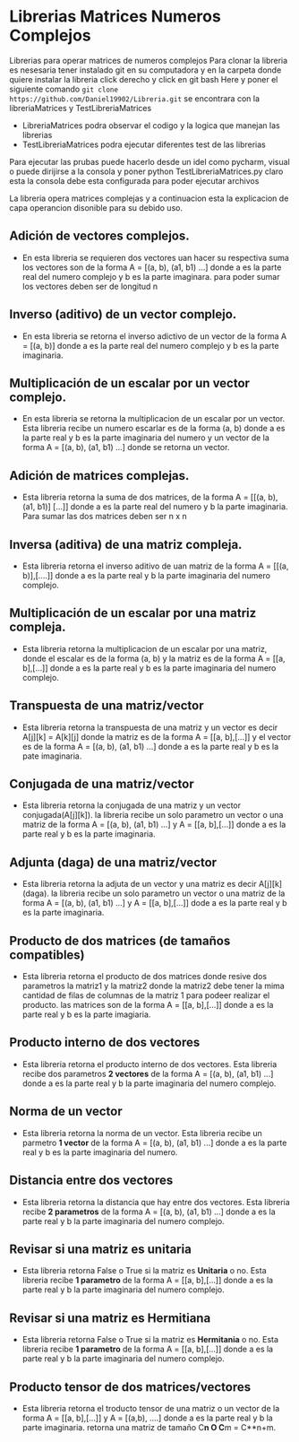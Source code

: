 # Librerias Matrices Numeros Complejos

Librerias para operar matrices de numeros complejos
Para clonar la libreria es nesesaria tener instalado git en su computadora y en la carpeta donde quiere instalar la libreria click derecho y click en git bash Here y poner el siguiente comando `git clone https://github.com/Daniel19902/Libreria.git`
se encontrara con la libreriaMatrices y TestLibreriaMatrices
* LibreriaMatrices podra observar el codigo y la logica que manejan las librerias
* TestLibreriaMatrices podra ejecutar diferentes test de las librerias

Para ejecutar las prubas puede hacerlo desde un idel como pycharm, visual o puede dirijirse a la consola y poner python TestLibreriaMatrices.py claro esta la consola debe esta configurada para poder ejecutar archivos 

La libreria opera matrices complejas y a continuacion esta la explicacion de capa operancion disonible para su debido uso.

## Adición de vectores complejos.

* En esta libreria se requieren dos vectores uan hacer su respectiva suma
los vectores son de la forma A = [(a, b), (a1, b1) ...] donde a es la parte real del numero complejo 
y b es la parte imaginara. para poder sumar los vectores deben ser de longitud n

## Inverso (aditivo) de un vector complejo.

* En esta libreria se retorna el inverso adictivo de un vector de la forma A = [(a, b)] donde
a es la parte real del numero complejo y b es la parte imaginaria.

## Multiplicación de un escalar por un vector complejo.

* En esta libreria se retorna la multiplicacion de un escalar por un vector. Esta libreria recibe
un numero escarlar es de la forma (a, b) donde a es la parte real y b es la parte imaginaria del numero y
un vector de la forma A = [(a, b), (a1, b1) ...] donde se retorna un vector.

## Adición de matrices complejas.

* Esta libreria retorna la suma de dos matrices, de la forma A =  [[(a, b), (a1, b1)] [...]] donde a es la parte real
del numero y b la parte imaginaria. Para sumar las dos matrices deben ser n x n

## Inversa (aditiva) de una matriz compleja.

* Esta libreria retorna el inverso aditivo de uan matriz de la forma A = [[(a, b)],[....]] donde a es la parte real y b
la parte imaginaria del numero complejo.

## Multiplicación de un escalar por una matriz compleja.

* Esta libreria retorna la multiplicacion de un escalar por una matriz, donde el escalar es de la forma
(a, b) y la matriz es de la forma A = [[a, b],[...]] donde a es la parte real y b es la parte imaginaria del
numero complejo.

## Transpuesta de una matriz/vector

* Esta libreria retorna la transpuesta de una matriz y un vector es decir A[j][k] = A[k][j] donde la matriz 
es de la forma  A = [[a, b],[...]] y el vector es de la forma  A = [(a, b), (a1, b1) ...] donde a es la parte real 
y b es la pate imaginaria.

## Conjugada de una matriz/vector

* Esta libreria retorna la conjugada de una matriz y un vector conjugada(A[j][k]). la libreria
recibe un solo parametro un vector o una matriz de la forma A = [(a, b), (a1, b1) ...]  y A = [[a, b],[...]] donde
a es la parte real y b es la parte imaginaria.

## Adjunta (daga) de una matriz/vector

* Esta libreria retorna la adjuta de un vector y una matriz es decir A[j][k] (daga). la libreria 
recibe un solo parametro un vector o una matriz de la forma A = [(a, b), (a1, b1) ...] y A = [[a, b],[...]] dode
a es la parte real y b es la parte imaginaria.

## Producto de dos matrices (de tamaños compatibles)

* Esta libreria retorna el producto de dos matrices donde resive dos parametros la
matriz1 y la matriz2 donde la matriz2 debe tener la mima cantidad de filas de columnas de la matriz 1
para podeer realizar el producto. las matrices son de la forma  A = [[a, b],[...]] donde a es la parte
real y b es la parte imagiaria.

## Producto interno de dos vectores

* Esta libreria retorna el producto interno de dos vectores. Esta libreria recibe dos parametros **2 vectores**
de la forma A = [(a, b), (a1, b1) ...] donde a es la parte real y b la parte imaginaria del numero complejo.

## Norma de un vector

* Esta libreria retorna la norma de un vector. Esta libreria recibe un parmetro **1 vector** de la forma
A = [(a, b), (a1, b1) ...] donde a es la parte real y b es la parte imaginaria del numero.

## Distancia entre dos vectores

* Esta libreria retorna la distancia que hay entre dos vectores. Esta libreria recibe **2 parametros** de la forma
A = [(a, b), (a1, b1) ...] donde a es la parte real y b la parte imaginaria del numero complejo.

## Revisar si una matriz es unitaria

* Esta libreria retorna False o True si la matriz es **Unitaria** o no. Esta libreria recibe **1 parametro** de la forma
 A = [[a, b],[...]] donde a es la parte real y b la parte imaginaria del numero complejo.
 
 ## Revisar si una matriz es Hermitiana
 
* Esta libreria retorna False o True si la matriz es **Hermitania** o no. Esta libreria recibe **1 parametro** de la forma
A = [[a, b],[...]] donde a es la parte real y b la parte imaginaria del numero complejo.

## Producto tensor de dos matrices/vectores

* Esta libreria retorna el troducto tensor de una matriz o un vector de la forma  A = [[a, b],[...]] y A = [(a,b), ....] donde
a es la parte real y b la parte imaginaria. retorna una matriz de tamaño C**n O C**m = C**n+m.


